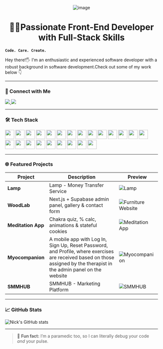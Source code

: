 <div align="center">
  <img src="https://mikekostivv.web.app/assets/giphy-ad866ee7.gif" alt="image" />
</div>

<h1 align="center"> 👨‍💻Passionate Front-End Developer with Full-Stack Skills</h1>

**`Code. Care. Create.`**

Hey there!🖐 I'm an enthusiastic and experienced software developer with a robust background in software development.Check out some of my work below 👇

---

### 🔗 Connect with Me

<p align="left">
  <a href="mailto:nikolaykostiv@gmail.com">
    <img src="https://img.shields.io/badge/Email-D14836?style=for-the-badge&logo=gmail&logoColor=white" />
  </a>
  <a href="https://www.upwork.com/freelancers/nickkostiv">
    <img src="https://img.shields.io/badge/Upwork-6fda44?style=for-the-badge&logo=Upwork&logoColor=white" />
  </a>
</p>


---

### 🛠️ Tech Stack

<p align="сenter">
  <img src="https://cdn.jsdelivr.net/gh/devicons/devicon/icons/html5/html5-original.svg" width="30px" />
  <img src="https://cdn.jsdelivr.net/gh/devicons/devicon/icons/css3/css3-original.svg" width="30px" />
  <img src="https://cdn.jsdelivr.net/gh/devicons/devicon/icons/bootstrap/bootstrap-original.svg" width="30px" />
  <img src="https://cdn.jsdelivr.net/gh/devicons/devicon/icons/sass/sass-original.svg" width="30px" />
  <img src="https://cdn.jsdelivr.net/gh/devicons/devicon/icons/materialui/materialui-original.svg" width="30px" />
  <img src="https://cdn.jsdelivr.net/gh/devicons/devicon/icons/javascript/javascript-original.svg" width="30px" />
  <img src="https://cdn.jsdelivr.net/gh/devicons/devicon/icons/typescript/typescript-original.svg" width="30px" />
  <img src="https://cdn.jsdelivr.net/gh/devicons/devicon/icons/react/react-original.svg" width="30px" />
  <img src="https://cdn.jsdelivr.net/gh/devicons/devicon/icons/nextjs/nextjs-original.svg" width="30px" />
  <img src="https://cdn.jsdelivr.net/gh/devicons/devicon/icons/redux/redux-original.svg" width="30px" />
  <img src="https://cdn.jsdelivr.net/gh/devicons/devicon/icons/graphql/graphql-plain.svg" width="30px" />
  <img src="https://cdn.jsdelivr.net/gh/devicons/devicon/icons/firebase/firebase-plain.svg" width="30px" />
  <img src="https://cdn.jsdelivr.net/gh/devicons/devicon/icons/supabase/supabase-original.svg" width="30px" />
  <img src="https://cdn.jsdelivr.net/gh/devicons/devicon/icons/mongodb/mongodb-original.svg" width="30px" />
  <img src="https://cdn.jsdelivr.net/gh/devicons/devicon/icons/postgresql/postgresql-original.svg" width="30px" />
  <img src="https://cdn.jsdelivr.net/gh/devicons/devicon/icons/mysql/mysql-original.svg" width="30px" />
  <img src="https://cdn.jsdelivr.net/gh/devicons/devicon/icons/nodejs/nodejs-original.svg" width="30px" />
  <img src="https://cdn.jsdelivr.net/gh/devicons/devicon/icons/express/express-original.svg" width="30px" />
  <img src="https://cdn.jsdelivr.net/gh/devicons/devicon/icons/docker/docker-original.svg" width="30px" />
  <img src="https://cdn.jsdelivr.net/gh/devicons/devicon/icons/git/git-original.svg" width="30px" />
  <img src="https://cdn.jsdelivr.net/gh/devicons/devicon/icons/github/github-original.svg" width="30px" />
  <img src="https://cdn.jsdelivr.net/gh/devicons/devicon/icons/gitlab/gitlab-original.svg" width="30px" />
  <img src="https://cdn.jsdelivr.net/gh/devicons/devicon/icons/figma/figma-original.svg" width="30px" />
</p>


---

### 🌐 Featured Projects

| Project | Description | Preview |
|--------|-------------|---------|
| **Lamp** | Lamp - Money Transfer Service | ![Lamp](	https://mikekostivv.web.app/assets/lamp-e115a649.png) |
| **WoodLab** | Next.js + Supabase admin panel, gallery & contact form | ![Furniture Website](https://mikekostivv.web.app/assets/wood-lab-1cc61077.png) |
| **Meditation App** | Chakra quiz, % calc, animations & stateful cookies | ![Meditation App](https://mikekostivv.web.app/assets/slowdive-a0b97c64.png) |
| **Myocompanion** | A mobile app with Log In, Sign Up, Reset Password, and Profile, where exercises are received based on those assigned by the therapist in the admin panel on the website| ![Myocompanion](https://mikekostivv.web.app/assets/MyoCompanion-d519cc2c.png) |
| **SMMHUB** | SMMHUB - Marketing Platform| ![SMMHUB](https://mikekostivv.web.app/assets/smmhub-49fe2990.png) |



---

### 📈 GitHub Stats

![Nick's GitHub stats](https://github-readme-stats.vercel.app/api?username=NickKostiv&show_icons=true&theme=github_dark)

---

> 💬 **Fun fact:** I’m a paramedic too, so I can literally debug your code *and* your pulse.

